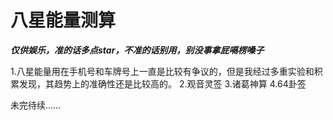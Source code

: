 # 八星能量测算

***仅供娱乐，准的话多点star，不准的话别用，别没事拿屁嗝楞嗓子***

1.八星能量用在手机号和车牌号上一直是比较有争议的，但是我经过多重实验和积累发现，其趋势上的准确性还是比较高的。
2.观音灵签
3.诸葛神算
4.64卦签

未完待续……
